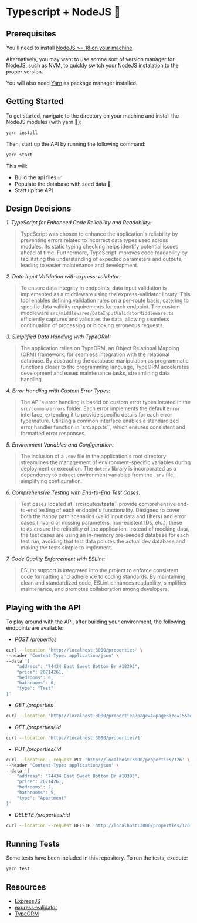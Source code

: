 # Typescript + NodeJS :rocket:

## Prerequisites

You'll need to install [NodeJS >= 18 on your machine](https://nodejs.org/pt-br/download).

Alternatively, you may want to use somne sort of version manager for NodeJS, such as [NVM](https://github.com/nvm-sh/nvm),
to quickly switch your NodeJS instalation to the proper version.

You will also need [Yarn](https://classic.yarnpkg.com/en/docs/getting-started) as package manager installed.

## Getting Started

To get started, navigate to the directory on your machine and install the NodeJS modules (with yarn :raised_hands:):

```sh
yarn install
```

Then, start up the API by running the following command:

```sh
yarn start
```

This will:

* Build the api files :white_check_mark:
* Populate the database with seed data :seedling:
* Start up the API


## Design Decisions

*1. TypeScript for Enhanced Code Reliability and Readability:*
> TypeScript was chosen to enhance the application's reliability by preventing errors related to incorrect data types used across modules. Its static typing checking helps identify potential issues ahead of time. Furthermore, TypeScript improves code readability by facilitating the understanding of expected parameters and outputs, leading to easier maintenance and development.

*2. Data Input Validation with express-validator:*
> To ensure data integrity in endpoints, data input validation is implemented as a middleware using the express-validator library. This tool enables defining validation rules on a per-route basis, catering to specific data validity requirements for each endpoint. The custom middleware `src/middlewares/DataInputValidatorMiddleware.ts` efficiently captures and validates the data, allowing seamless continuation of processing or blocking erroneous requests.

*3. Simplified Data Handling with TypeORM:*
> The application relies on TypeORM, an Object Relational Mapping (ORM) framework, for seamless integration with the relational database. By abstracting the database manipulation as programmatic functions closer to the programming language, TypeORM accelerates development and eases maintenance tasks, streamlining data handling.

*4. Error Handling with Custom Error Types:*
> The API's error handling is based on custom error types located in the `src/common/errors` folder. Each error implements the default `Error` interface, extending it to provide specific details for each error type/nature. Utilizing a common interface enables a standardized error handler function in `src/app.ts``, which ensures consistent and formatted error responses.

*5. Environment Variables and Configuration:*
> The inclusion of a `.env` file in the application's root directory streamlines the management of environment-specific variables during deployment or execution. The `dotenv` library is incorporated as a dependency to  extract environment variables from the `.env` file, simplifying configuration.

*6. Comprehensive Testing with End-to-End Test Cases:*
> Test cases located at `src/routes/__tests__`` provide comprehensive end-to-end testing of each endpoint's functionality. Designed to cover both the happy path scenarios (valid input data and filters) and error cases (invalid or missing parameters, non-existent IDs, etc.), these tests ensure the reliability of the application. Instead of mocking data, the test cases are using an in-memory pre-seeded database for each test run, avoiding that test data polutes the actual dev database and making the tests simple to implement.

*7. Code Quality Enforcement with ESLint:*
> ESLint support is integrated into the project to enforce consistent code formatting and adherence to coding standards. By maintaining clean and standardized code, ESLint enhances readability, simplifies maintenance, and promotes collaboration among developers.


## Playing with the API

To play around with the API, after building your environment, the following endpoints are available:

- *POST /properties*
```sh
curl --location 'http://localhost:3000/properties' \
--header 'Content-Type: application/json' \
--data '{
    "address": "74434 East Sweet Bottom Br #18393",
    "price": 20714261,
    "bedrooms": 0,
    "bathrooms": 0,
    "type": "Test"
}'
```

- *GET /properties*
```sh
curl --location 'http://localhost:3000/properties?page=1&pageSize=15&bedrooms=6&bathrooms=2&type=Condominium'
```

- *GET /properties/:id*
```sh
curl --location 'http://localhost:3000/properties/1'
```

- *PUT /properties/:id*
```sh
curl --location --request PUT 'http://localhost:3000/properties/126' \
--header 'Content-Type: application/json' \
--data '{
    "address": "74434 East Sweet Bottom Br #18393",
    "price": 20714261,
    "bedrooms": 2,
    "bathrooms": 5,
    "type": "Apartment"
}'
```

- *DELETE /properties/:id*
```sh
curl --location --request DELETE 'http://localhost:3000/properties/126'
```

## Running Tests
Some tests have been included in this repository.  To run the tests, execute:

```sh
yarn test
```

## Resources

* [ExpressJS](https://expressjs.com/)
* [express-validator](https://express-validator.github.io/docs/)
* [TypeORM](https://typeorm.io/)

